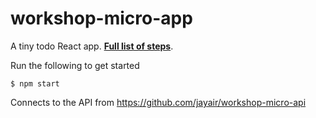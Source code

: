 # workshop-micro-app

A tiny todo React app. [**Full list of steps**](https://gist.github.com/jayair/deffea8bcd5b277c4fe48b51ba124026).

Run the following to get started

```
$ npm start
```

Connects to the API from https://github.com/jayair/workshop-micro-api
